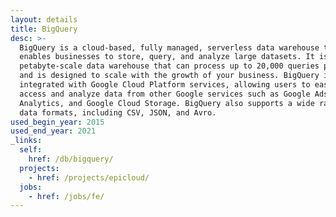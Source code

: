 ```yaml
---
layout: details
title: BigQuery
desc: >-
  BigQuery is a cloud-based, fully managed, serverless data warehouse that
  enables businesses to store, query, and analyze large datasets. It is a
  petabyte-scale data warehouse that can process up to 20,000 queries per second
  and is designed to scale with the growth of your business. BigQuery is
  integrated with Google Cloud Platform services, allowing users to easily
  access and analyze data from other Google services such as Google Ads, Google
  Analytics, and Google Cloud Storage. BigQuery also supports a wide range of
  data formats, including CSV, JSON, and Avro.
used_begin_year: 2015
used_end_year: 2021
_links:
  self:
    href: /db/bigquery/
  projects:
    - href: /projects/epicloud/
  jobs:
    - href: /jobs/fe/
---
```

